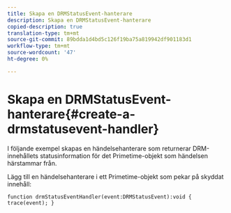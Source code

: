 ```yaml
---
title: Skapa en DRMStatusEvent-hanterare
description: Skapa en DRMStatusEvent-hanterare
copied-description: true
translation-type: tm+mt
source-git-commit: 89bdda1d4bd5c126f19ba75a819942df901183d1
workflow-type: tm+mt
source-wordcount: '47'
ht-degree: 0%

---
```



# Skapa en DRMStatusEvent-hanterare{#create-a-drmstatusevent-handler}

I följande exempel skapas en händelsehanterare som returnerar DRM-innehållets statusinformation för det Primetime-objekt som händelsen härstammar från.

Lägg till en händelsehanterare i ett Primetime-objekt som pekar på skyddat innehåll:

```
function drmStatusEventHandler(event:DRMStatusEvent):void { trace(event); } 
```

